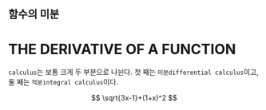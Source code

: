 ## 함수의 미분 
# THE DERIVATIVE OF A FUNCTION 

`calculus`는 보통 크게 두 부분으로 나뉜다. 첫 째는 `미분differential calculus`이고, 둘 째는 `적분integral calculus`이다.  

$$
\sqrt{3x-1}+(1+x)^2
$$